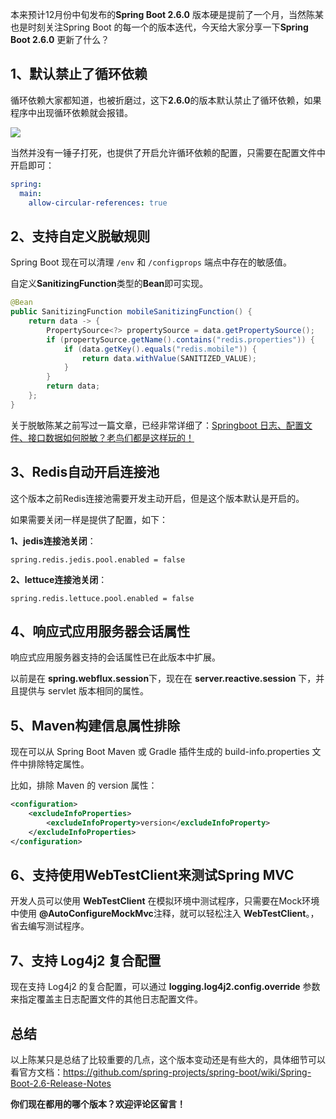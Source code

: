 
本来预计12月份中旬发布的**Spring Boot 2.6.0** 版本硬是提前了一个月，当然陈某也是时刻关注Spring Boot 的每一个的版本迭代，今天给大家分享一下**Spring Boot 2.6.0** 更新了什么？

## 1、默认禁止了循环依赖

循环依赖大家都知道，也被折磨过，这下**2.6.0**的版本默认禁止了循环依赖，如果程序中出现循环依赖就会报错。

![](D:\BlogImage\MQ\40.png)

当然并没有一锤子打死，也提供了开启允许循环依赖的配置，只需要在配置文件中开启即可：

```yaml
spring:
  main:
    allow-circular-references: true
```

## 2、支持自定义脱敏规则

Spring Boot 现在可以清理 `/env` 和 `/configprops` 端点中存在的敏感值。

自定义**SanitizingFunction**类型的**Bean**即可实现。

```java
@Bean
public SanitizingFunction mobileSanitizingFunction() {
    return data -> {
		PropertySource<?> propertySource = data.getPropertySource();
        if (propertySource.getName().contains("redis.properties")) {
            if (data.getKey().equals("redis.mobile")) {
                return data.withValue(SANITIZED_VALUE);
            }
        }
        return data;
    };
}
```

关于脱敏陈某之前写过一篇文章，已经非常详细了：[Springboot 日志、配置文件、接口数据如何脱敏？老鸟们都是这样玩的！](https://mp.weixin.qq.com/s?__biz=MzU3MDAzNDg1MA==&amp;mid=2247495798&amp;idx=1&amp;sn=95f537d8e82823b668b1c7a2d6842827&amp;chksm=fcf72fbbcb80a6ad42a12221d3b075670deb5014389db03b7cb8a9444f3776c54d52b98ba404&token=1286998820&lang=zh_CN#rd)

## 3、Redis自动开启连接池

这个版本之前Redis连接池需要开发主动开启，但是这个版本默认是开启的。

如果需要关闭一样是提供了配置，如下：

**1、jedis连接池关闭**：

```properties
spring.redis.jedis.pool.enabled = false
```

**2、lettuce连接池关闭**：

```properties
spring.redis.lettuce.pool.enabled = false 
```

## 4、响应式应用服务器会话属性

响应式应用服务器支持的会话属性已在此版本中扩展。

以前是在 **spring.webflux.session**下，现在在 **server.reactive.session** 下，并且提供与 servlet 版本相同的属性。



## 5、Maven构建信息属性排除

现在可以从 Spring Boot Maven 或 Gradle 插件生成的 build-info.properties 文件中排除特定属性。

比如，排除 Maven 的 version 属性：

```xml
<configuration>	
    <excludeInfoProperties>		
        <excludeInfoProperty>version</excludeInfoProperty>	
    </excludeInfoProperties>
</configuration>
```

## 6、支持使用WebTestClient来测试Spring MVC

开发人员可以使用 **WebTestClient** 在模拟环境中测试程序，只需要在Mock环境中使用 **@AutoConfigureMockMvc**注释，就可以轻松注入 **WebTestClient**。，省去编写测试程序。

## 7、支持 Log4j2 复合配置

现在支持 Log4j2 的复合配置，可以通过 **logging.log4j2.config.override** 参数来指定覆盖主日志配置文件的其他日志配置文件。

## 总结

以上陈某只是总结了比较重要的几点，这个版本变动还是有些大的，具体细节可以看官方文档：https://github.com/spring-projects/spring-boot/wiki/Spring-Boot-2.6-Release-Notes

**你们现在都用的哪个版本？欢迎评论区留言！**

